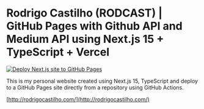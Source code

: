 # Rodrigo Castilho (RODCAST) | GitHub Pages with Github API and Medium API using Next.js 15 + TypeScript + Vercel

[![Deploy Next.js site to GitHub Pages](https://github.com/rodcast/rodcast.github.io/actions/workflows/nextjs.yml/badge.svg?branch=master)](https://github.com/rodcast/rodcast.github.io/actions/workflows/nextjs.yml)

This is my personal website created using Next.js 15, TypeScript and deploy to a GitHub Pages site directly from a repository using GitHub Actions.

[http://rodrigocastilho.com/](http://rodrigocastilho.com/)
